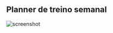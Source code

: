 ## Planner de treino semanal

![screenshot](https://github.com/oadcavalcante/planner-treino-semanal/tree/main/public/screenshot.png)

